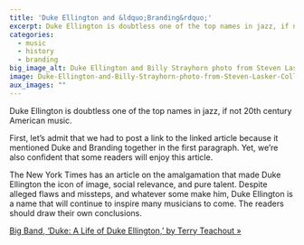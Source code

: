 ```yaml
---
title: 'Duke Ellington and &ldquo;Branding&rdquo;'
excerpt: Duke Ellington is doubtless one of the top names in jazz, if not 20th century American music.
categories:
  - music
  - history
  - branding
big_image_alt: Duke Ellington and Billy Strayhorn photo from Steven Lasker Collection
image: Duke-Ellington-and-Billy-Strayhorn-photo-from-Steven-Lasker-Collection.jpg
aux_images: ""
---
```

Duke Ellington is doubtless one of the top names in jazz, if not 20th century American music.

First, let&rsquo;s admit that we had to post a link to the linked article because it mentioned Duke and Branding together in the first paragraph. Yet, we&rsquo;re also confident that some readers will enjoy this article.

The New York Times has an article on the amalgamation that made Duke Ellington the icon of image, social relevance, and pure talent. Despite alleged flaws and missteps, and whatever some make him, Duke Ellington is a name that will continue to inspire many musicians to come. The readers should draw their own conclusions.

<a href="http://www.nytimes.com/2013/12/08/books/review/duke-a-life-of-duke-ellington-by-terry-teachout.html" title="Duke Ellington and Branding" target="_blank">Big Band, &lsquo;Duke: A Life of Duke Ellington,&rsquo; by Terry Teachout &raquo; </a>